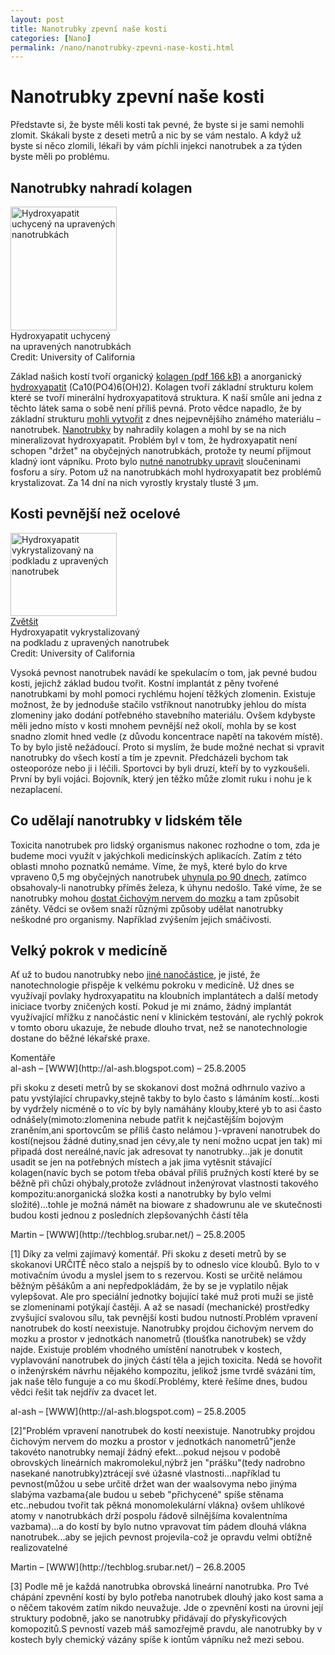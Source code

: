 ```yaml
---
layout: post
title: Nanotrubky zpevní naše kosti
categories: [Nano]
permalink: /nano/nanotrubky-zpevni-nase-kosti.html
---
```

# Nanotrubky zpevní naše kosti

Představte si, že byste měli kosti tak pevné, že byste si je sami nemohli zlomit. Skákali byste z deseti metrů a nic by se vám nestalo. A když už byste si něco zlomili, lékaři by vám píchli injekci nanotrubek a za týden byste měli po problému.

## Nanotrubky nahradí kolagen

<div class="obry"><div class="leftbox"><img alt="Hydroxyapatit uchycený na upravených nanotrubkách" height="198" src="http://www.techblog.cz/images/hydroxyapatit-zachyceny-na-nanotrubkach.jpg" width="170"/></div>Hydroxyapatit uchycený <br/>na upravených nanotrubkách<br/>Credit: University of California</div> 

Základ našich kostí tvoří organický [kolagen (pdf 166 kB)](http://www.google.com/url?sa=t&ct=res&cd=1&url=http%3A//www.google.com/url%3Fsa%3Dt%26ct%3Dres%26cd%3D1%26url%3Dhttp%253A//www.google.com/url%253Fsa%253Dt%2526ct%253Dres%2526cd%253D1%2526url%253Dhttp%25253A//chemicke-listy.vscht.cz/docs/full/archiv/2000-PDF/06-PDF/371-379.pdf%2526ei%253D01kMQ5G6OrOEwQHHj5mnBw%26ei%3D01kMQ5G6OrOEwQHHj5mnBw&ei=01kMQ5G6OrOEwQHHj5mnBw) a anorganický [hydroxyapatit](http://www.azom.com/details.asp?ArticleID=107) (Ca10(PO4)6(OH)2). Kolagen tvoří základní strukturu kolem které se tvoří minerální hydroxyapatitová struktura. K naší smůle ani jedna z těchto látek sama o sobě není příliš pevná. Proto vědce napadlo, že by základní strukturu [mohli vytvořit](http://www.eurekalert.org/pub_releases/2005-07/acs-nin070705.php) z dnes nejpevnějšího známého materiálu – nanotrubek. [Nanotrubky](http://www.techblog.cz/nano/nanotubes-nanotrubky.html) by nahradily kolagen a mohl by se na nich mineralizovat hydroxyapatit. Problém byl v tom, že hydroxyapatit není schopen "držet" na obyčejných nanotrubkách, protože ty neumí přijmout kladný iont vápníku. Proto bylo [nutné nanotrubky upravit](http://pubs.acs.org/cgi-bin/abstract.cgi/cmatex/2005/17/i12/abs/cm0500399.html) sloučeninami fosforu a síry. Potom už na nanotrubkách mohl hydroxyapatit bez problémů krystalizovat. Za 14 dní na nich vyrostly krystaly tlusté 3 μm.

## Kosti pevnější než ocelové

<div class="obry"><div class="leftbox"><a href="http://www.techblog.cz/images/hydroxyapatit-na-upravenych-nanotrubkach.jpg"><img alt="Hydroxyapatit vykrystalizovaný na podkladu z upravených nanotrubek" height="133" src="http://www.techblog.cz/images/hydroxyapatit-na-upravenych-nanotrubkach-nahled.jpg" width="170"/></a></div><a href="http://www.techblog.cz/images/hydroxyapatit-na-upravenych-nanotrubkach.jpg">Zvětšit</a><br/>Hydroxyapatit vykrystalizovaný <br/>na podkladu z upravených nanotrubek<br/>Credit: University of California</div> 

Vysoká pevnost nanotrubek navádí ke spekulacím o tom, jak pevné budou kosti, jejichž základ budou tvořit. Kostní implantát z pěny tvořené nanotrubkami by mohl pomoci rychlému hojení těžkých zlomenin. Existuje možnost, že by jednoduše stačilo vstříknout nanotrubky jehlou do místa zlomeniny jako dodání potřebného stavebního materiálu. Ovšem kdybyste měli jedno místo v kosti mnohem pevnější než okolí, mohla by se kost snadno zlomit hned vedle (z důvodu koncentrace napětí na takovém místě). To by bylo jistě nežádoucí. Proto si myslím, že bude možné nechat si vpravit nanotrubky do všech kostí a tím je zpevnit. Předcházeli bychom tak osteoporóze nebo ji i léčili. Sportovci by byli druzí, kteří by to vyzkoušeli. První by byli vojáci. Bojovník, který jen těžko může zlomit ruku i nohu je k nezaplacení.

## Co udělají nanotrubky v lidském těle

Toxicita nanotrubek pro lidský organismus nakonec rozhodne o tom, zda je budeme moci využít v jakýchkoli medicínských aplikacích. Zatím z této oblasti mnoho poznatků nemáme. Víme, že myš, které bylo do krve vpraveno 0,5 mg obyčejných nanotrubek [uhynula po 90 dnech](http://www.i-sis.org.uk/nanotubestoxic.php), zatímco obsahovaly-li nanotrubky příměs železa, k úhynu nedošlo. Také víme, že se nanotrubky mohou [dostat čichovým nervem do mozku](http://www.osel.cz/index.php?obsah=6&clanek=542) a tam způsobit záněty. Vědci se ovšem snaží různými způsoby udělat nanotrubky neškodné pro organismy. Například zvýšením jejich smáčivosti.

## Velký pokrok v medicíně

Ať už to budou nanotrubky nebo [jiné nanočástice](http://www.scienceworld.cz/sw.nsf/0/4FA02AC973073DACC1256E970048FDFD?OpenDocument&cast=1), je jisté, že nanotechnologie přispěje k velkému pokroku v medicíně. Už dnes se využívají povlaky hydroxyapatitu na kloubních implantátech a další metody iniciace tvorby zničených kostí. Pokud je mi známo, žádný implantát využívající mřížku z nanočástic není v klinickém testování, ale rychlý pokrok v tomto oboru ukazuje, že nebude dlouho trvat, než se nanotechnologie dostane do běžné lékařské praxe.


<section id='comments-section'>
<div class='commentsheader'>Komentáře</div>        
<div class='comment-item-header' markdown=1>
al-ash &ndash; [WWW](http://al-ash.blogspot.com) &ndash; 25.8.2005
</div>

při skoku z deseti metrů by se skokanovi dost možná odhrnulo vazivo a patu yvstýlající chrupavky,stejně takby to bylo často s lámáním kostí...kosti by vydržely nicméně o to víc by byly namáhány klouby,které yb to asi často odnášely(mimoto:zlomenina nebude patřit k nejčastějším bojovým zraněním,ani sportovcům se příliš často nelámou )-vpravení nanotrubek do kostí(nejsou žádné dutiny,snad jen cévy,ale ty není možno ucpat jen tak) mi připadá dost nereálné,navíc jak adresovat ty nanotrubky...jak je donutit usadit se jen na potřebných místech a jak jima vytěsnit stávající kolagen(navíc bych se potom třeba obával příliš pružných kostí které by se běžně při chůzi ohýbaly,protože zvládnout inženýrovat vlastnosti takového kompozitu:anorganická složka kosti a nanotrubky by bylo velmi složité)...tohle je možná námět na bioware z shadowrunu ale ve skutečnosti budou kosti jednou z posledních zlepšovanýchh částí těla

<div class='comment-item-header' markdown=1>
Martin &ndash; [WWW](http://techblog.srubar.net/) &ndash; 25.8.2005
</div>

[1] Díky za velmi zajímavý komentář. Při skoku z deseti metrů by se skokanovi URČITĚ něco stalo a nejspíš by to odneslo více kloubů. Bylo to v motivačním úvodu a myslel jsem to s rezervou. Kosti se určitě nelámou běžným pěšákům a ani nepředpokládám, že by se je vyplatilo nějak vylepšovat. Ale pro speciální jednotky bojující také muž proti muži se jistě se zlomeninami potýkají častěji. A až se nasadí (mechanické) prostředky zvyšující svalovou sílu, tak pevnější kosti budou nutností.Problém vpravení nanotrubek do kostí neexistuje. Nanotrubky projdou čichovým nervem do mozku a prostor v jednotkách nanometrů (tloušťka nanotrubek) se vždy najde. Existuje problém vhodného umístění nanotrubek v kostech, vyplavování nanotrubek do jiných částí těla a jejich toxicita. Nedá se hovořit o inženýrském návrhu nějakého kompozitu, jelikož jsme tvrdě svázáni tím, jak naše tělo funguje a co mu škodí.Problémy, které řešíme dnes, budou vědci řešit tak nejdřív za dvacet let.

<div class='comment-item-header' markdown=1>
al-ash &ndash; [WWW](http://al-ash.blogspot.com) &ndash; 25.8.2005
</div>

[2]"Problém vpravení nanotrubek do kostí neexistuje. Nanotrubky projdou čichovým nervem do mozku a prostor v jednotkách nanometrů"jenže takovéto nanotrubky nemají žádný efekt...pokud nejsou v podobě obrovských lineárních makromolekul,nýbrž jen "prášku"(tedy nadrobno nasekané nanotrubky)ztrácejí své úžasné vlastnosti...například tu pevnost(můžou u sebe určitě držet wan der waalsovyma nebo jinýma slabýma vazbama{ale budou u sebeb "přichycené" spíše stěnama etc..nebudou tvořit tak pěkná monomolekulární vlákna} ovšem uhlíkové atomy v  nanotrubkách drží pospolu řádově silnějšíma kovalentníma vazbama)...a do kostí by bylo nutno vpravovat tím pádem dlouhá vlákna nanotrubek...aby se jejich pevnost projevila-což je opravdu velmi obtížně realizovatelné

<div class='comment-item-header' markdown=1>
Martin &ndash; [WWW](http://techblog.srubar.net/) &ndash; 26.8.2005
</div>

[3] Podle mě je každá nanotrubka obrovská lineární nanotrubka. Pro Tvé chápání zpevnění kostí by bylo potřeba nanotrubek dlouhý jako kost sama a o něčem takovém zatím nikdo neuvažuje. Jde o zpevnění kosti na úrovni její struktury podobně, jako se nanotrubky přidávají do přyskyřicových komopozitů.S pevností vazeb máš samozřejmě pravdu, ale nanotrubky by v kostech byly chemický vázány spíše k iontům vápníku než mezi sebou.

</section>